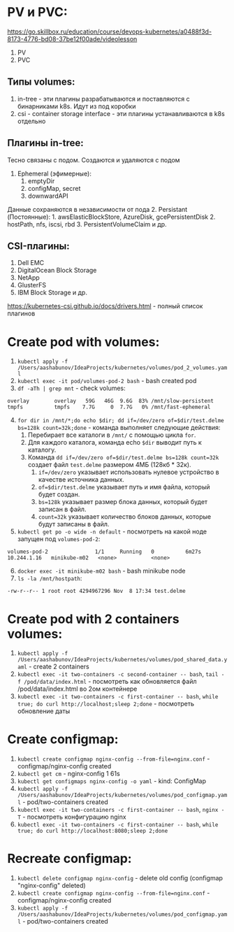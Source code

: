 # PV и PVC:
https://go.skillbox.ru/education/course/devops-kubernetes/a0488f3d-8173-4776-bd08-37be12f00ade/videolesson

1. PV
2. PVC

## Типы volumes:
1. in-tree - эти плагины разрабатываются и поставляются с бинарниками k8s. Идут из под коробки
2. csi - container storage interface - эти плагины устанавливаются в k8s отдельно

## Плагины in-tree:
Тесно связаны с подом. Создаются и удаляются с подом
1. Ephemeral (эфимерные):
    1. emptyDir
    2. configMap, secret
    3. downwardAPI

Данные сохраняются в независимости от пода
2. Persistant (Постоянные):
    1. awsElasticBlockStore, AzureDisk, gcePersistentDisk
    2. hostPath, nfs, iscsi, rbd
    3. PersistentVolumeClaim и др.

## CSI-плагины:
1. Dell EMC
2. DigitalOcean Block Storage
3. NetApp
4. GlusterFS
5. IBM Block Storage и др.

https://kubernetes-csi.github.io/docs/drivers.html - полный список плагинов

# Create pod with volumes:
1. `kubectl apply -f /Users/aashabunov/IdeaProjects/kubernetes/volumes/pod_2_volumes.yaml`
2. `kubectl exec -it pod/volumes-pod-2 bash` - bash created pod
3. `df -aTh | grep mnt` - check volumes:
```
overlay        overlay   59G   46G  9.6G  83% /mnt/slow-persistent
tmpfs          tmpfs    7.7G     0  7.7G   0% /mnt/fast-ephemeral
```
4. `for dir in /mnt/*;do echo $dir; dd if=/dev/zero of=$dir/test.delme bs=128k count=32k;done` - команда выполняет следующие действия:
    1. Перебирает все каталоги в `/mnt/` с помощью цикла `for`.
    2. Для каждого каталога, команда echo `$dir` выводит путь к каталогу.
    3. Команда `dd if=/dev/zero of=$dir/test.delme bs=128k count=32k` создает файл `test.delme` размером 4МБ (128кб * 32к).
        1. `if=/dev/zero` указывает использовать нулевое устройство в качестве источника данных.
        2. `of=$dir/test.delme` указывает путь и имя файла, который будет создан.
        3. `bs=128k` указывает размер блока данных, который будет записан в файл.
        4. `count=32k` указывает количество блоков данных, которые будут записаны в файл.
5. `kubectl get po -o wide -n default` - посмотреть на какой ноде запущен под `volumes-pod-2`:
```
volumes-pod-2               1/1     Running   0          6m27s   10.244.1.16   minikube-m02   <none>           <none>
```
6. `docker exec -it minikube-m02 bash` - bash minikube node
7. `ls -la /mnt/hostpath`:
```
-rw-r--r-- 1 root root 4294967296 Nov  8 17:34 test.delme
```

# Create pod with 2 containers volumes:
1. `kubectl apply -f /Users/aashabunov/IdeaProjects/kubernetes/volumes/pod_shared_data.yaml` - create 2 containers
2. `kubectl exec -it two-containers -c second-container -- bash`, `tail -f /pod/data/index.html` - посмотреть как обновляется файл /pod/data/index.html во 2ом контейнере
3. `kubectl exec -it two-containers -c first-container -- bash`, `while true; do curl http://localhost;sleep 2;done` - посмотреть обновление даты


# Create configmap:
1. `kubectl create configmap nginx-config --from-file=nginx.conf` - configmap/nginx-config created
2. `kubectl get cm` - nginx-config       1      61s
3. `kubectl get configmaps nginx-config -o yaml` - kind: ConfigMap
4. `kubectl apply -f /Users/aashabunov/IdeaProjects/kubernetes/volumes/pod_configmap.yaml` - pod/two-containers created
5. `kubectl exec -it two-containers -c first-container -- bash`, `nginx -T` - посмотреть конфигурацию nginx
6. `kubectl exec -it two-containers -c first-container -- bash`, `while true; do curl http://localhost:8080;sleep 2;done`

# Recreate configmap:
1. `kubectl delete configmap nginx-config` - delete old config (configmap "nginx-config" deleted)
2. `kubectl create configmap nginx-config --from-file=nginx.conf` - configmap/nginx-config created
3. `kubectl apply -f /Users/aashabunov/IdeaProjects/kubernetes/volumes/pod_configmap.yaml` - pod/two-containers created
